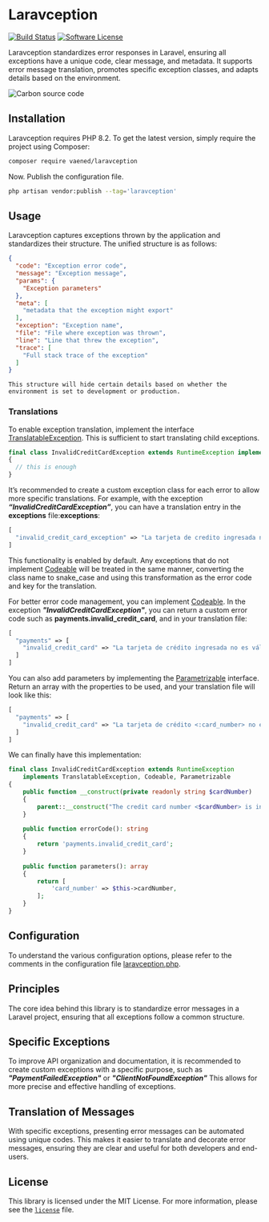 # Laravception

[![Build Status](https://github.com/vaened/laravception/actions/workflows/tests.yml/badge.svg)](https://github.com/vaened/laravception/actions?query=workflow:Tests)
[![Software License](https://img.shields.io/badge/license-MIT-brightgreen.svg?style=flat-square)](license)

Laravception standardizes error responses in Laravel, ensuring all exceptions have a unique code, clear message, and metadata. It supports
error message translation, promotes specific exception classes, and adapts details based on the environment.

![Carbon source code](https://github.com/user-attachments/assets/35a5c171-316b-478b-879c-0324961d38ef)

## Installation

Laravception requires PHP 8.2.
To get the latest version, simply require the project using Composer:

```bash
composer require vaened/laravception
```

Now. Publish the configuration file.

```bash
php artisan vendor:publish --tag='laravception'
```

## Usage

Laravception captures exceptions thrown by the application and standardizes their structure. The unified structure is as follows:

```json
{
  "code": "Exception error code",
  "message": "Exception message",
  "params": {
    "Exception parameters"
  },
  "meta": [
    "metadata that the exception might export"
  ],
  "exception": "Exception name",
  "file": "File where exception was thrown",
  "line": "Line that threw the exception",
  "trace": [
    "Full stack trace of the exception"
  ]
}
```

`This structure will hide certain details based on whether the environment is set to development or production.`

### Translations

To enable exception translation, implement the interface [TranslatableException](./src/Exceptions/TranslatableException.php). This is
sufficient to start translating child exceptions.

```php
final class InvalidCreditCardException extends RuntimeException implements TranslatableException
{  
  // this is enough
}
```

It’s recommended to create a custom exception class for each error to allow more specific translations. For example, with the exception
***“InvalidCreditCardException”***, you can have a translation entry in the **exceptions** file:**exceptions**:

```php 
[
  "invalid_credit_card_exception" => "La tarjeta de credito ingresada no es válida".
]
```

This functionality is enabled by default. Any exceptions that do not implement [Codeable](./src/Exceptions/Codeable.php) will be treated in
the same manner, converting the class name to snake_case and using this transformation as the error code and key for the translation.

For better error code management, you can implement [Codeable](./src/Exceptions/Codeable.php). In the exception
***"InvalidCreditCardException"***, you can return a custom error code such as **payments.invalid_credit_card**, and in your translation
file:

```php 
[
  "payments" => [
    "invalid_credit_card" => "La tarjeta de crédito ingresada no es válida".
  ]
]
```

You can also add parameters by implementing the [Parametrizable](./src/Exceptions/Parametrizable.php) interface. Return an array with the
properties to be used, and your translation file will look like this:

```php 
[
  "payments" => [
    "invalid_credit_card" => "La tarjeta de crédito <:card_number> no es válida".
  ]
]
```

We can finally have this implementation:

```php
final class InvalidCreditCardException extends RuntimeException 
	implements TranslatableException, Codeable, Parametrizable  
{  
    public function __construct(private readonly string $cardNumber)  
    {  
        parent::__construct("The credit card number <$cardNumber> is invalid");  
    }  
  
    public function errorCode(): string  
    {  
        return 'payments.invalid_credit_card';  
    }  
  
    public function parameters(): array  
    {  
        return [  
            'card_number' => $this->cardNumber,  
        ];  
    }  
}
```

## Configuration

To understand the various configuration options, please refer to the comments in the configuration
file [laravception.php](./config/laravception.php).

## Principles

The core idea behind this library is to standardize error messages in a Laravel project, ensuring that all exceptions follow a common
structure.

## Specific Exceptions

To improve API organization and documentation, it is recommended to create custom exceptions with a specific purpose, such as
***"PaymentFailedException"*** or ***"ClientNotFoundException"*** This allows for more precise and effective handling of exceptions.

## Translation of Messages

With specific exceptions, presenting error messages can be automated using unique codes. This makes it easier to translate and decorate
error messages, ensuring they are clear and useful for both developers and end-users.

## License

This library is licensed under the MIT License. For more information, please see the [`license`](./license) file.